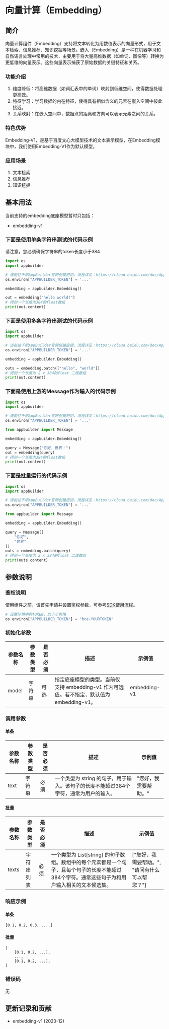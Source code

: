 # 向量计算（Embedding）

## 简介

向量计算组件（Embedding）支持将文本转化为用数值表示的向量形式，用于文本检索、信息推荐、知识挖掘等场景。嵌入（Embedding）是一种在机器学习和自然语言处理中常用的技术，主要用于将大量高维数据（如单词、图像等）转换为更低维的向量表示。这些向量表示捕获了原始数据的关键特征和关系。

### 功能介绍

1. 维度降低：将高维数据（如词汇表中的单词）映射到低维空间，使得数据处理更高效。
2. 特征学习：学习数据的内在特征，使得具有相似含义的元素在嵌入空间中彼此接近。
3. 关系映射：在嵌入空间中，数据点的距离和方向可以表示元素之间的关系。

### 特色优势

Embedding-V1，是基于百度文心大模型技术的文本表示模型，在Embedding模块中，我们使用Embedding-V1作为默认模型。

### 应用场景

1. 文本检索
2. 信息推荐
3. 知识挖掘

## 基本用法

当前支持的embedding底座模型暂时只包括：
- embedding-v1

### 下面是使用单条字符串测试的代码示例

请注意，您必须确保字符串的token长度小于384

```python
import os
import appbuilder

# 请前往千帆AppBuilder官网创建密钥，流程详见：https://cloud.baidu.com/doc/AppBuilder/s/Olq6grrt6#1%E3%80%81%E5%88%9B%E5%BB%BA%E5%AF%86%E9%92%A5
os.environ["APPBUILDER_TOKEN"] = '...'

embedding = appbuilder.Embedding()

out = embedding("hello world!")
# 得到一个长度为384的float数组
print(out.content)
```

### 下面是使用多条字符串测试的代码示例

```python
import os
import appbuilder

# 请前往千帆AppBuilder官网创建密钥，流程详见：https://cloud.baidu.com/doc/AppBuilder/s/Olq6grrt6#1%E3%80%81%E5%88%9B%E5%BB%BA%E5%AF%86%E9%92%A5
os.environ["APPBUILDER_TOKEN"] = '...'

embedding = appbuilder.Embedding()

outs = embedding.batch(["hello", "world"])
# 得到一个长度为 2 x 384的float 二维数组
print(out.content)
```

### 下面是使用上游的Message作为输入的代码示例

```python
import os
import appbuilder

# 请前往千帆AppBuilder官网创建密钥，流程详见：https://cloud.baidu.com/doc/AppBuilder/s/Olq6grrt6#1%E3%80%81%E5%88%9B%E5%BB%BA%E5%AF%86%E9%92%A5
os.environ["APPBUILDER_TOKEN"] = '...'

from appbuilder import Message

embedding = appbuilder.Embedding()

query = Message("你好，世界！")
out = embedding(query)
# 得到一个长度为384的float数组
print(out.content)
```

### 下面是批量运行的代码示例

```python
import os
import appbuilder

# 请前往千帆AppBuilder官网创建密钥，流程详见：https://cloud.baidu.com/doc/AppBuilder/s/Olq6grrt6#1%E3%80%81%E5%88%9B%E5%BB%BA%E5%AF%86%E9%92%A5
os.environ["APPBUILDER_TOKEN"] = '...'

from appbuilder import Message

embedding = appbuilder.Embedding()

query = Message([
    "你好",
    "世界"
])
outs = embedding.batch(query)
# 得到一个长度为 2 x 384的float 二维数组
print(outs.content)
```

## 参数说明

### 鉴权说明
使用组件之前，请首先申请并设置鉴权参数，可参考[SDK使用流程](https://cloud.baidu.com/doc/AppBuilder/s/Olq6grrt6#1%E3%80%81%E5%88%9B%E5%BB%BA%E5%AF%86%E9%92%A5)。
```python
# 设置环境中的TOKEN，以下示例略
os.environ["APPBUILDER_TOKEN"] = "bce-YOURTOKEN"
```

### 初始化参数

| 参数名称 | 参数类型 | 是否必须 | 描述                                                         | 示例值           |
| -------- | -------- | -------- | ------------------------------------------------------------ | ---------------- |
| model    | 字符串   | 可选     | 指定底座模型的类型。当前仅支持 embedding-v1 作为可选值。若不指定，默认值为 embedding-v1。 | embedding-v1   |

### 调用参数

#### 单条

| 参数名称 | 参数类型 | 是否必须 | 描述                                                         | 示例值           |
| -------- | -------- | -------- | ------------------------------------------------------------ | ---------------- |
| text     | 字符串   | 必须     | 一个类型为 string 的句子，用于输入。该句子的长度不能超过384个字符，通常为用户的输入。 | "您好，我需要帮助。" |

#### 批量

| 参数名称 | 参数类型        | 是否必须 | 描述                                                             | 示例值                               |
| -------- | --------------- | -------- | ---------------------------------------------------------------- | ------------------------------------ |
| texts    | 字符串列表      | 必须     | 一个类型为 List[string] 的句子数组。数组中的每个元素都是一个句子，且每个句子的长度不能超过384个字符。通常这些句子为和用户输入相关的文本候选集。 | ["您好，我需要帮助。", "请问有什么可以帮您？"] |

### 响应示例

#### 单条

```
[0.1, 0.2, 0.3, ....]
```

#### 批量

```
[
    [0.1, 0.2, ...],
    ...,
    [0.1, 0.2, ...],
]
```

### 错误码

无

## 更新记录和贡献

* embedding-v1 (2023-12)
